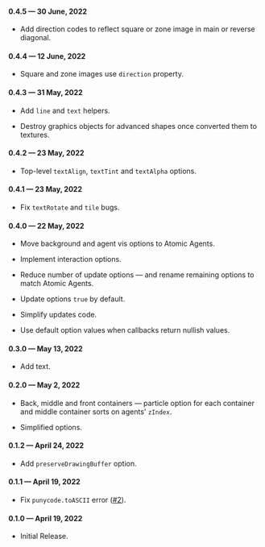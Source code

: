 #### 0.4.5 &mdash; 30 June, 2022

* Add direction codes to reflect square or zone image in main or reverse diagonal.

#### 0.4.4 &mdash; 12 June, 2022

* Square and zone images use `direction` property.

#### 0.4.3 &mdash; 31 May, 2022

* Add `line` and `text` helpers.

* Destroy graphics objects for advanced shapes once converted them to textures.

#### 0.4.2 &mdash; 23 May, 2022

* Top-level `textAlign`, `textTint` and `textAlpha` options.

#### 0.4.1 &mdash; 23 May, 2022

* Fix `textRotate` and `tile` bugs.

#### 0.4.0 &mdash; 22 May, 2022

* Move background and agent vis options to Atomic Agents. 

* Implement interaction options.

* Reduce number of update options &mdash; and rename remaining options to match Atomic Agents.

* Update options `true` by default.

* Simplify updates code.

* Use default option values when callbacks return nullish values.

#### 0.3.0 &mdash; May 13, 2022

* Add text.

#### 0.2.0 &mdash; May 2, 2022

* Back, middle and front containers &mdash; particle option for each container and middle container sorts on agents' `zIndex`.

* Simplified options.

#### 0.1.2 &mdash; April 24, 2022

* Add `preserveDrawingBuffer` option.

#### 0.1.1 &mdash; April 19, 2022

* Fix `punycode.toASCII` error ([#2](https://github.com/gjmcn/atomic-agents-vis/issues/2)).  

#### 0.1.0 &mdash; April 19, 2022

* Initial Release.